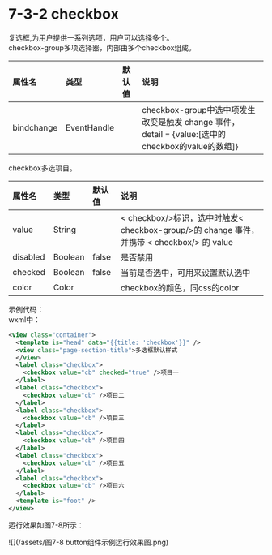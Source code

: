 # 7-3-2 checkbox

复选框,为用户提供一系列选项，用户可以选择多个。  
checkbox-group多项选择器，内部由多个checkbox组成。

| 属性名 | 类型 | 默认值 | 说明 |
| :--- | :--- | :--- | :--- |
| bindchange | EventHandle |  | checkbox-group中选中项发生改变是触发 change 事件，detail = {value:\[选中的checkbox的value的数组\]} |

checkbox多选项目。

| 属性名 | 类型 | 默认值 | 说明 |
| :--- | :--- | :--- | :--- |
| value | String |  | &lt; checkbox/&gt;标识，选中时触发&lt; checkbox-group/&gt;的 change 事件，并携带 &lt; checkbox/&gt; 的 value |
| disabled | Boolean | false | 是否禁用 |
| checked | Boolean | false | 当前是否选中，可用来设置默认选中 |
| color | Color |  | checkbox的颜色，同css的color |

示例代码：  
wxml中：

```xml
<view class="container">
  <template is="head" data="{{title: 'checkbox'}}" />
  <view class="page-section-title">多选框默认样式
  </view>
  <label class="checkbox">
    <checkbox value="cb" checked="true" />项目一
  </label>
  <label class="checkbox">
    <checkbox value="cb" />项目二
  </label>
  <label class="checkbox">
    <checkbox value="cb" />项目三
  </label>
  <label class="checkbox">
    <checkbox value="cb" />项目四
  </label>
  <label class="checkbox">
    <checkbox value="cb" />项目五
  </label>
  <label class="checkbox">
    <checkbox value="cb" />项目六
  </label>
  <template is="foot" />
</view>
```

运行效果如图7-8所示：

![](/assets/图7-8 button组件示例运行效果图.png)


